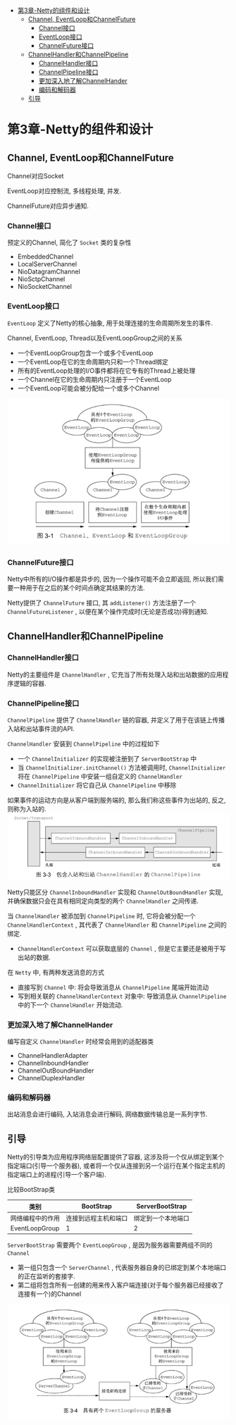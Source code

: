 - [第3章-Netty的组件和设计](#sec-1)
  - [Channel, EventLoop和ChannelFuture](#sec-1-1)
    - [Channel接口](#sec-1-1-1)
    - [EventLoop接口](#sec-1-1-2)
    - [ChannelFuture接口](#sec-1-1-3)
  - [ChannelHandler和ChannelPipeline](#sec-1-2)
    - [ChannelHandler接口](#sec-1-2-1)
    - [ChannelPipeline接口](#sec-1-2-2)
    - [更加深入地了解ChannelHander](#sec-1-2-3)
    - [编码和解码器](#sec-1-2-4)
  - [引导](#sec-1-3)

# 第3章-Netty的组件和设计<a id="sec-1"></a>

## Channel, EventLoop和ChannelFuture<a id="sec-1-1"></a>

Channel对应Socket

EventLoop对应控制流, 多线程处理, 并发.

ChannelFuture对应异步通知.

### Channel接口<a id="sec-1-1-1"></a>

预定义的Channel, 简化了 `Socket` 类的复杂性

-   EmbeddedChannel
-   LocalServerChannel
-   NioDatagramChannel
-   NioSctpChannel
-   NioSocketChannel

### EventLoop接口<a id="sec-1-1-2"></a>

`EventLoop` 定义了Netty的核心抽象, 用于处理连接的生命周期所发生的事件.

Channel, EventLoop, Thread以及EventLoopGroup之间的关系

-   一个EventLoopGroup包含一个或多个EventLoop
-   一个EventLoop在它的生命周期内只和一个Thread绑定
-   所有的EventLoop处理的I/O事件都将在它专有的Thread上被处理
-   一个Channel在它的生命周期内只注册于一个EventLoop
-   一个EventLoop可能会被分配给一个或多个Channel

![img](./images/EventLoop.png)

### ChannelFuture接口<a id="sec-1-1-3"></a>

Netty中所有的I/O操作都是异步的, 因为一个操作可能不会立即返回, 所以我们需要一种用于在之后的某个时间点确定其结果的方法.

Netty提供了 `ChannelFuture` 接口, 其 `addListener()` 方法注册了一个 `ChannelFutureListener` , 以便在某个操作完成时(无论是否成功)得到通知.

## ChannelHandler和ChannelPipeline<a id="sec-1-2"></a>

### ChannelHandler接口<a id="sec-1-2-1"></a>

Netty的主要组件是 `ChannelHandler` , 它充当了所有处理入站和出站数据的应用程序逻辑的容器.

### ChannelPipeline接口<a id="sec-1-2-2"></a>

`ChannelPipeline` 提供了 `ChannelHandler` 链的容器, 并定义了用于在该链上传播入站和出站事件流的API.

`ChannelHandler` 安装到 `ChannelPipeline` 中的过程如下

-   一个 `ChannelInitializer` 的实现被注册到了 `ServerBootStrap` 中
-   当 `ChannelInitializer.initChannel()` 方法被调用时, `ChannelInitializer` 将在 `ChannelPipeline` 中安装一组自定义的 `ChannelHandler`
-   `ChannelInitializer` 将它自己从 `ChannelPipeline` 中移除

如果事件的运动方向是从客户端到服务端的, 那么我们称这些事件为出站的, 反之, 则称为入站的. ![img](./images/ChannelPipeline.png)

Netty只能区分 `ChannelInboundHandler` 实现和 `ChannelOutBoundHandler` 实现, 并确保数据只会在具有相同定向类型的两个 `ChannelHandler` 之间传递.

当 `ChannelHandler` 被添加到 `ChannelPipeline` 时, 它将会被分配一个 `ChannelHandlerContext` , 其代表了 `ChannelHandler` 和 `ChannelPipeline` 之间的绑定.

-   `ChannelHandlerContext` 可以获取底层的 `Channel` , 但是它主要还是被用于写出站的数据.

在 `Netty` 中, 有两种发送消息的方式

-   直接写到 `Channel` 中: 将会导致消息从 `ChannelPipeline` 尾端开始流动
-   写到相关联的 `ChannelHandlerContext` 对象中: 导致消息从 `ChannelPipeline` 中的下一个 `ChannelHandler` 开始流动.

### 更加深入地了解ChannelHander<a id="sec-1-2-3"></a>

编写自定义 `ChannelHandler` 时经常会用到的适配器类

-   ChannelHandlerAdapter
-   ChannelInboundHandler
-   ChannelOutBoundHandler
-   ChannelDuplexHandler

### 编码和解码器<a id="sec-1-2-4"></a>

出站消息会进行编码, 入站消息会进行解码, 网络数据传输总是一系列字节.

## 引导<a id="sec-1-3"></a>

Netty的引导类为应用程序网络层配置提供了容器, 这涉及将一个仅从绑定到某个指定端口(引导一个服务器), 或者将一个仅从连接到另一个运行在某个指定主机的指定端口上的进程(引导一个客户端).

比较BootStrap类

| 类别           | BootStrap  | ServerBootStrap |
|-------------- |---------- |--------------- |
| 网络编程中的作用 | 连接到远程主机和端口 | 绑定到一个本地端口 |
| EventLoopGroup | 1          | 2               |

`ServerBootStrap` 需要两个 `EventLoopGroup` , 是因为服务器需要两组不同的 `Channel`

-   第一组只包含一个 `ServerChannel` , 代表服务器自身的已绑定到某个本地端口的正在监听的套接字.
-   第二组将包含所有一创建的用来传入客户端连接(对于每个服务器已经接收了连接有一个)的Channel

![img](./images/EventLoop02.png)
